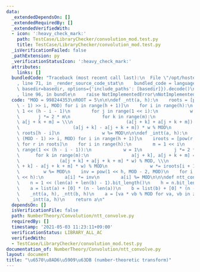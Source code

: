 ```yaml
---
data:
  _extendedDependsOn: []
  _extendedRequiredBy: []
  _extendedVerifiedWith:
  - icon: ':heavy_check_mark:'
    path: TestCase/LibraryChecker/convolution_mod.test.py
    title: TestCase/LibraryChecker/convolution_mod.test.py
  _isVerificationFailed: false
  _pathExtension: py
  _verificationStatusIcon: ':heavy_check_mark:'
  attributes:
    links: []
  bundledCode: "Traceback (most recent call last):\n  File \"/opt/hostedtoolcache/Python/3.9.5/x64/lib/python3.9/site-packages/onlinejudge_verify/documentation/build.py\"\
    , line 71, in _render_source_code_stat\n    bundled_code = language.bundle(stat.path,\
    \ basedir=basedir, options={'include_paths': [basedir]}).decode()\n  File \"/opt/hostedtoolcache/Python/3.9.5/x64/lib/python3.9/site-packages/onlinejudge_verify/languages/python.py\"\
    , line 96, in bundle\n    raise NotImplementedError\nNotImplementedError\n"
  code: "MOD = 998244353\nROOT = 5\n\n\ndef _ntt(a, h):\n    roots = [pow(ROOT, (MOD\
    \ - 1) >> i, MOD) for i in range(h + 1)]\n    for i in range(h):\n        m =\
    \ 1 << (h - i - 1)\n        for j in range(1 << i):\n            w = 1\n     \
    \       j *= 2 * m\n            for k in range(m):\n                a[j + k],\
    \ a[j + k + m] = \\\n                    (a[j + k] + a[j + k + m]) % MOD, \\\n\
    \                    (a[j + k] - a[j + k + m]) * w % MOD\n                w *=\
    \ roots[h - i]\n                w %= MOD\n\n\ndef _intt(a, h):\n    roots = [pow(ROOT,\
    \ (MOD - 1) >> i, MOD) for i in range(h + 1)]\n    iroots = [pow(r, MOD - 2, MOD)\
    \ for r in roots]\n    for i in range(h):\n        m = 1 << i\n        for j in\
    \ range(1 << (h - i - 1)):\n            w = 1\n            j *= 2 * m\n      \
    \      for k in range(m):\n                a[j + k], a[j + k + m] = \\\n     \
    \               (a[j + k] + a[j + k + m] * w) % MOD, \\\n                    (a[j\
    \ + k] - a[j + k + m] * w) % MOD\n                w *= iroots[i + 1]\n       \
    \         w %= MOD\n    inv = pow(1 << h, MOD - 2, MOD)\n    for i in range(1\
    \ << h):\n        a[i] *= inv\n        a[i] %= MOD\n\n\ndef ntt_convolve(a, b):\n\
    \    n = 1 << (len(a) + len(b) - 1).bit_length()\n    h = n.bit_length() - 1\n\
    \    a = list(a) + [0] * (n - len(a))\n    b = list(b) + [0] * (n - len(b))\n\n\
    \    _ntt(a, h), _ntt(b, h)\n    a = [va * vb % MOD for va, vb in zip(a, b)]\n\
    \    _intt(a, h)\n    return a\n"
  dependsOn: []
  isVerificationFile: false
  path: NumberTheory/Convolution/ntt_convolve.py
  requiredBy: []
  timestamp: '2021-05-03 11:23:11+09:00'
  verificationStatus: LIBRARY_ALL_AC
  verifiedWith:
  - TestCase/LibraryChecker/convolution_mod.test.py
documentation_of: NumberTheory/Convolution/ntt_convolve.py
layout: document
title: "\u6570\u8AD6\u5909\u63DB (number-theoretic transform)"
---
```


